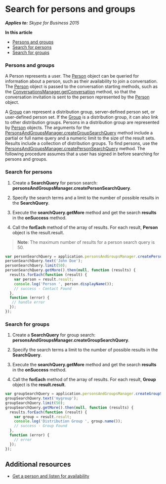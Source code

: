 
# Search for persons and groups


 _**Applies to:** Skype for Business 2015_

**In this article**
- [Persons and groups](#overview)
- [Search for persons](#persons)
- [Search for groups](#groups)

<a name="overview"></a>
### Persons and groups

A Person represents a user. The <a href="http://officedev.github.io/skype-docs/Skype/WebSDK/model/api/interfaces/jcafe.person.html" target="">Person</a> object can be queried for information about a person, such as their availability to join a conversation. The <a href="http://officedev.github.io/skype-docs/Skype/WebSDK/model/api/interfaces/jcafe.person.html" target="">Person</a> object is passed to the conversation starting methods, such as the <a href="http://officedev.github.io/skype-docs/Skype/WebSDK/model/api/interfaces/jcafe.conversationsmanager.html#getconversation" target="">ConversationsManager.getConversation</a> method, so that the conversation invitation is sent to the person represented by the <a href="http://officedev.github.io/skype-docs/Skype/WebSDK/model/api/interfaces/jcafe.person.html" target="">Person</a> object.

A <a href="http://officedev.github.io/skype-docs/Skype/WebSDK/model/api/interfaces/jcafe.group.html" target="">Group</a> can represent a distribution group, server-defined person set, or user-defined person set. If the <a href="http://officedev.github.io/skype-docs/Skype/WebSDK/model/api/interfaces/jcafe.group.html" target="">Group</a> is a distribution group, it can also link to other distribution groups. Persons in a distribution group are represented by <a href="http://officedev.github.io/skype-docs/Skype/WebSDK/model/api/interfaces/jcafe.person.html" target="">Person</a> objects. The arguments for the <a href="http://officedev.github.io/skype-docs/Skype/WebSDK/model/api/interfaces/jcafe.personsandgroupsmanager.html#creategroupsearchquery" target="">PersonsAndGroupsManager.createGroupSearchQuery</a> method include a partial or full name query and a numeric limit to the size of the result sets. Results include a collection of distribution groups. To find persons, use the <a href="http://officedev.github.io/skype-docs/Skype/WebSDK/model/api/interfaces/jcafe.personsandgroupsmanager.html#createpersonsearchquery" target="">PersonsAndGroupsManager.createPersonSearchQuery</a> method.
The following procedure assumes that a user has signed in before searching for persons and groups.

<a name="persons"> </a>
### Search for persons


1. Create a  **SearchQuery** for person search: **personsAndGroupsManager.createPersonSearchQuery**.
    
2. Specify the search terms and a limit to the number of possible results in the  **SearchQuery**.
    
3. Execute the  **searchQuery.getMore** method and get the search **results** in the **onSuccess** method.
    
4. Call the  **forEach** method of the array of results. For each result, **Person** object is the result.result.
    
>**Note**:  The maximum number of results for a person search query is 50. 

  ```js
var personSearchQuery = application.personsAndGroupsManager.createPersonSearchQuery();
personSearchQuery.text('John Doe');
personSearchQuery.limit(50);
personSearchQuery.getMore().then(null, function (results) {
    results.forEach(function (result) {
      var person = result.result;
      console.log('Person ', person.displayName());
      // success - Contact Found            
    }, 
    function (error) {
     // handle error
    });
});

  ```

<a name="groups"> </a>
### Search for groups


1. Create a  **SearchQuery** for group search: **personsAndGroupsManager.createGroupSearchQuery**.
    
2. Specify the search terms a limit to the number of possible results in the  **SearchQuery**.
    
3. Execute the  **searchQuery.getMore** method and get the search **results** in the **onSuccess** method.
    
4. Call the  **forEach** method of the array of results. For each result, **Group** object is the **result.result**.


  ```js
var groupSearchQuery = application.personsAndGroupsManager.createGroupSearchQuery();
groupSearchQuery.text('mygroup');
groupSearchQuery.limit(50);
groupSearchQuery.getMore().then(null, function (results) {
    results.forEach(function (result) {
      var group = result.result;
      console.log('Distribution Group ', group.name());
      // success - Group Found
    }, 
    function (error) {
      // error
    });
});

  ```

## Additional resources

- <a href="https://msdn.microsoft.com/skype/websdk/docs/ListenForAvailability" target="">Get a person and listen for availability</a>


